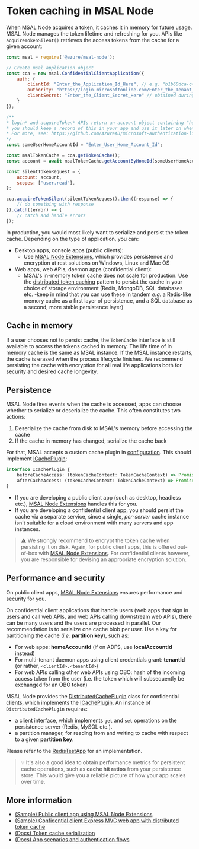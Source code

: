 # Token caching in MSAL Node

When MSAL Node acquires a token, it caches it in memory for future usage. MSAL Node manages the token lifetime and refreshing for you. APIs like `acquireTokenSilent()` retrieves the access tokens from the cache for a given account:

```javascript
const msal = require('@azure/msal-node');

// Create msal application object
const cca = new msal.ConfidentialClientApplication({
    auth: {
        clientId: "Enter_the_Application_Id_Here", // e.g. "b1b60dca-c49d-496e-9851-xxxxxxxxxxxx" (guid)
        authority: "https://login.microsoftonline.com/Enter_the_Tenant_Info_Here", // e.g. "common" or your tenantId (guid)
        clientSecret: "Enter_the_Client_Secret_Here" // obtained during app registration
    }
});

/**
* login* and acquireToken* APIs return an account object containing "homeAccountId"
* you should keep a record of this in your app and use it later on when calling acquireTokenSilent
* For more, see: https://github.com/AzureAD/microsoft-authentication-library-for-js/blob/dev/lib/msal-node/docs/accounts.md
*/
const someUserHomeAccountId = "Enter_User_Home_Account_Id";

const msalTokenCache = cca.getTokenCache();
const account = await msalTokenCache.getAccountByHomeId(someUserHomeAccountId);

const silentTokenRequest = {
    account: account,
    scopes: ["user.read"],
};

cca.acquireTokenSilent(silentTokenRequest).then((response) => {
    // do something with response
}).catch((error) => {
    // catch and handle errors
});
```

In production, you would most likely want to serialize and persist the token cache. Depending on the type of application, you can:

* Desktop apps, console apps (public clients):
  * Use [MSAL Node Extensions](../../../extensions/msal-node-extensions/README.md), which provides persistence and encryption at rest solutions on Windows, Linux and Mac OS
* Web apps, web APIs, daemon apps (confidential client):
  * MSAL's in-memory token cache does not scale for production. Use the [distributed token caching](#performance-and-security) pattern to persist the cache in your choice of storage environment (Redis, MongoDB, SQL databases etc. -keep in mind that you can use these in tandem *e.g.* a Redis-like memory cache as a first layer of persistence, and a SQL database as a second, more stable persistence layer)

## Cache in memory

If a user chooses not to persist cache, the `TokenCache` interface is still available to access the tokens cached in memory. The life time of in memory cache is the same as MSAL instance. If the MSAL instance restarts, the cache is erased when the process lifecycle finishes. We recommend persisting the cache with encryption for all real life applications both for security and desired cache longevity.

## Persistence

MSAL Node fires events when the cache is accessed, apps can choose whether to serialize or deserialize the cache. This often constitutes two actions:

1. Deserialize the cache from disk to MSAL's memory before accessing the cache
2. If the cache in memory has changed, serialize the cache back

For that, MSAL accepts a custom cache plugin in [configuration](./configuration.md). This should implement [ICachePlugin](https://azuread.github.io/microsoft-authentication-library-for-js/ref/interfaces/_azure_msal_common.icacheplugin.html):

```typescript
interface ICachePlugin {
    beforeCacheAccess: (tokenCacheContext: TokenCacheContext) => Promise<void>;
    afterCacheAccess: (tokenCacheContext: TokenCacheContext) => Promise<void>;
}
```

* If you are developing a public client app (such as desktop, headless etc.), [MSAL Node Extensions](../../../extensions/msal-node-extensions/README.md) handles this for you.
* If you are developing a confidential client app, you should persist the cache via a separate service, since a single, *per-server* cache instance isn't suitable for a cloud environment with many servers and app instances.

> :warning: We strongly recommend to encrypt the token cache when persisting it on disk. Again, for public client apps, this is offered out-of-box with [MSAL Node Extensions](../../../extensions/msal-node-extensions/README.md). For confidential clients however, you are responsible for devising an appropriate encryption solution.

## Performance and security

On public client apps, [MSAL Node Extensions](../../../extensions/msal-node-extensions/README.md) ensures performance and security for you.

On confidential client applications that handle users (web apps that sign in users and call web APIs, and web APIs calling downstream web APIs), there can be many users and the users are processed in parallel. Our recommendation is to serialize one cache blob per user. Use a key for partitioning the cache (*i.e.* **partition key**), such as:

* For web apps: **homeAccountId** (if on ADFS, use **localAccountId** instead)
* For multi-tenant daemon apps using client credentials grant: **tenantId** (or rather, `<clientId>.<tenantId>`)
* For web APIs calling other web APIs using OBO: hash of the incoming access token from the user (i.e. the token which will subsequently be exchanged for an OBO token)

MSAL Node provides the [DistributedCachePlugin](https://azuread.github.io/microsoft-authentication-library-for-js/ref/classes/_azure_msal_node.distributedcacheplugin.html) class for confidential clients, which implements the [ICachePlugin](https://azuread.github.io/microsoft-authentication-library-for-js/ref/interfaces/_azure_msal_common.icacheplugin.html). An instance of `DistributedCachePlugin` requires:

* a client interface, which implements `get` and `set` operations on the persistence server (Redis, MySQL etc.).
* a partition manager, for reading from and writing to cache with respect to a given **partition key**.

Please refer to the [RedisTestApp](../../../samples/msal-node-samples/RedisTestApp/README.md) for an implementation.

> :bulb: It's also a good idea to obtain performance metrics for persistent cache operations, such as **cache hit ratios** from your persistence store. This would give you a reliable picture of how your app scales over time.

## More information

* [(Sample) Public client app using MSAL Node Extensions](../../../extensions/samples/msal-node-extensions/index.js)
* [(Sample) Confidential client Express MVC web app with distributed token cache](../../../samples/msal-node-samples/RedisTestApp/README.md)
* [(Docs) Token cache serialization](https://github.com/AzureAD/microsoft-authentication-library-for-dotnet/wiki/token-cache-serialization)
* [(Docs) App scenarios and authentication flows](https://docs.microsoft.com/azure/active-directory/develop/authentication-flows-app-scenarios)
